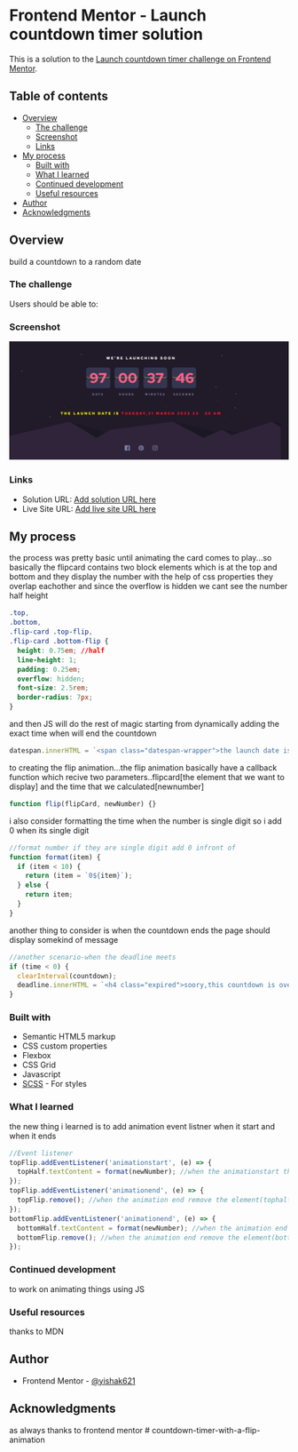 # Frontend Mentor - Launch countdown timer solution

This is a solution to the [Launch countdown timer challenge on Frontend Mentor](https://www.frontendmentor.io/challenges/launch-countdown-timer-N0XkGfyz-).

## Table of contents

- [Overview](#overview)
  - [The challenge](#the-challenge)
  - [Screenshot](#screenshot)
  - [Links](#links)
- [My process](#my-process)
  - [Built with](#built-with)
  - [What I learned](#what-i-learned)
  - [Continued development](#continued-development)
  - [Useful resources](#useful-resources)
- [Author](#author)
- [Acknowledgments](#acknowledgments)

## Overview

build a countdown to a random date

### The challenge

Users should be able to:

### Screenshot

![](/screenshot.png)

### Links

- Solution URL: [Add solution URL here](https://your-solution-url.com)
- Live Site URL: [Add live site URL here](https://your-live-site-url.com)

## My process

the process was pretty basic until animating the card comes to play...so basically the flipcard contains two block elements which is at the top and bottom and they display the number with the help of css properties they overlap eachother and since the overflow is hidden we cant see the number half height

```css
.top,
.bottom,
.flip-card .top-flip,
.flip-card .bottom-flip {
  height: 0.75em; //half
  line-height: 1;
  padding: 0.25em;
  overflow: hidden;
  font-size: 2.5rem;
  border-radius: 7px;
}
```

and then JS will do the rest of magic starting from dynamically adding the exact time when will end the countdown

```js
datespan.innerHTML = `<span class="datespan-wrapper">the launch date is</span> ${day},${date} ${month} ${year} ${hours} <span class="tik">:</span> ${minutes} am`;
```

to creating the flip animation...the flip animation basically have a callback function which recive two parameters..flipcard[the element that we want to display] and the time that we calculated[newnumber]

```js
function flip(flipCard, newNumber) {}
```

i also consider formatting the time when the number is single digit so i add 0 when its single digit

```js
//format number if they are single digit add 0 infront of
function format(item) {
  if (item < 10) {
    return (item = `0${item}`);
  } else {
    return item;
  }
}
```

another thing to consider is when the countdown ends the page should display somekind of message

```js
//another scenario-when the deadline meets
if (time < 0) {
  clearInterval(countdown);
  deadline.innerHTML = `<h4 class="expired">soory,this countdown is over></h4>`;
}
```

### Built with

- Semantic HTML5 markup
- CSS custom properties
- Flexbox
- CSS Grid
- Javascript
- [SCSS](https://styled-components.com/) - For styles

### What I learned

the new thing i learned is to add animation event listner when it start and when it ends

```js
//Event listener
topFlip.addEventListener('animationstart', (e) => {
  topHalf.textContent = format(newNumber); //when the animationstart the number on the tophalf is newnumber
});
topFlip.addEventListener('animationend', (e) => {
  topFlip.remove(); //when the animation end remove the element(tophalf)
});
bottomFlip.addEventListener('animationend', (e) => {
  bottomHalf.textContent = format(newNumber); //when the animation end the number on the bottom is newnumber
  bottomFlip.remove(); //when the animation end remove the element(bottomhalf)
});
```

### Continued development

to work on animating things using JS

### Useful resources

thanks to MDN

## Author

- Frontend Mentor - [@yishak621](https://www.frontendmentor.io/profile/yourusername)

## Acknowledgments

as always thanks to frontend mentor
#   c o u n t d o w n - t i m e r - w i t h - a - f l i p - a n i m a t i o n 
 
 